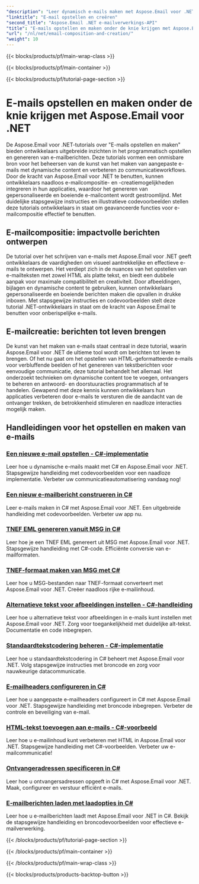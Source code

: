 ```yaml
---
"description": "Leer dynamisch e-mails maken met Aspose.Email voor .NET-tutorials. Schrijf programmatisch boeiende e-mails, personaliseer content, voeg bijlagen toe en verbeter de communicatie."
"linktitle": "E-mail opstellen en creëren"
"second_title": "Aspose.Email .NET e-mailverwerkings-API"
"title": "E-mails opstellen en maken onder de knie krijgen met Aspose.Email voor .NET"
"url": "/nl/net/email-composition-and-creation/"
"weight": 10
---
```


{{< blocks/products/pf/main-wrap-class >}}

{{< blocks/products/pf/main-container >}}

{{< blocks/products/pf/tutorial-page-section >}}

# E-mails opstellen en maken onder de knie krijgen met Aspose.Email voor .NET


De Aspose.Email voor .NET-tutorials over "E-mails opstellen en maken" bieden ontwikkelaars uitgebreide inzichten in het programmatisch opstellen en genereren van e-mailberichten. Deze tutorials vormen een onmisbare bron voor het beheersen van de kunst van het maken van aangepaste e-mails met dynamische content en verbeteren zo communicatieworkflows. Door de kracht van Aspose.Email voor .NET te benutten, kunnen ontwikkelaars naadloos e-mailcompositie- en -creatiemogelijkheden integreren in hun applicaties, waardoor het genereren van gepersonaliseerde en boeiende e-mailcontent wordt gestroomlijnd. Met duidelijke stapsgewijze instructies en illustratieve codevoorbeelden stellen deze tutorials ontwikkelaars in staat om geavanceerde functies voor e-mailcompositie effectief te benutten.

## E-mailcompositie: impactvolle berichten ontwerpen

De tutorial over het schrijven van e-mails met Aspose.Email voor .NET geeft ontwikkelaars de vaardigheden om visueel aantrekkelijke en effectieve e-mails te ontwerpen. Het verdiept zich in de nuances van het opstellen van e-mailteksten met zowel HTML als platte tekst, en biedt een dubbele aanpak voor maximale compatibiliteit en creativiteit. Door afbeeldingen, bijlagen en dynamische content te gebruiken, kunnen ontwikkelaars gepersonaliseerde en boeiende berichten maken die opvallen in drukke inboxen. Met stapsgewijze instructies en codevoorbeelden stelt deze tutorial .NET-ontwikkelaars in staat om de kracht van Aspose.Email te benutten voor onberispelijke e-mails.

## E-mailcreatie: berichten tot leven brengen

De kunst van het maken van e-mails staat centraal in deze tutorial, waarin Aspose.Email voor .NET de ultieme tool wordt om berichten tot leven te brengen. Of het nu gaat om het opstellen van HTML-geformatteerde e-mails voor verbluffende beelden of het genereren van tekstberichten voor eenvoudige communicatie, deze tutorial behandelt het allemaal. Het onderzoekt technieken om dynamische content toe te voegen, ontvangers te beheren en antwoord- en doorstuuracties programmatisch af te handelen. Gewapend met deze kennis kunnen ontwikkelaars hun applicaties verbeteren door e-mails te versturen die de aandacht van de ontvanger trekken, de betrokkenheid stimuleren en naadloze interacties mogelijk maken.

## Handleidingen voor het opstellen en maken van e-mails
### [Een nieuwe e-mail opstellen - C#-implementatie](./crafting-a-fresh-email-csharp-implementation/)
Leer hoe u dynamische e-mails maakt met C# en Aspose.Email voor .NET. Stapsgewijze handleiding met codevoorbeelden voor een naadloze implementatie. Verbeter uw communicatieautomatisering vandaag nog!
### [Een nieuw e-mailbericht construeren in C#](./constructing-a-new-mail-message-in-csharp/)
Leer e-mails maken in C# met Aspose.Email voor .NET. Een uitgebreide handleiding met codevoorbeelden. Verbeter uw app nu.
### [TNEF EML genereren vanuit MSG in C#](./generating-tnef-eml-from-msg-in-csharp/)
Leer hoe je een TNEF EML genereert uit MSG met Aspose.Email voor .NET. Stapsgewijze handleiding met C#-code. Efficiënte conversie van e-mailformaten.
### [TNEF-formaat maken van MSG met C#](./forming-tnef-format-from-msg-with-csharp/)
Leer hoe u MSG-bestanden naar TNEF-formaat converteert met Aspose.Email voor .NET. Creëer naadloos rijke e-mailinhoud. 
### [Alternatieve tekst voor afbeeldingen instellen - C#-handleiding](./setting-alternative-text-for-images-csharp-guide/)
 Leer hoe u alternatieve tekst voor afbeeldingen in e-mails kunt instellen met Aspose.Email voor .NET. Zorg voor toegankelijkheid met duidelijke alt-tekst. Documentatie en code inbegrepen.
### [Standaardtekstcodering beheren - C#-implementatie](./managing-default-text-encoding-csharp-implementation/)
Leer hoe u standaardtekstcodering in C# beheert met Aspose.Email voor .NET. Volg stapsgewijze instructies met broncode en zorg voor nauwkeurige datacommunicatie.
### [E-mailheaders configureren in C#](./configuring-email-headers-in-csharp/)
Leer hoe u aangepaste e-mailheaders configureert in C# met Aspose.Email voor .NET. Stapsgewijze handleiding met broncode inbegrepen. Verbeter de controle en beveiliging van e-mail.
### [HTML-tekst toevoegen aan e-mails - C#-voorbeeld](./adding-html-body-to-emails-csharp-example/)
Leer hoe u e-mailinhoud kunt verbeteren met HTML in Aspose.Email voor .NET. Stapsgewijze handleiding met C#-voorbeelden. Verbeter uw e-mailcommunicatie!
### [Ontvangeradressen specificeren in C#](./specifying-recipient-addresses-in-csharp/)
Leer hoe u ontvangersadressen opgeeft in C# met Aspose.Email voor .NET. Maak, configureer en verstuur efficiënt e-mails.
### [E-mailberichten laden met laadopties in C#](./loading-email-messages-with-load-options-in-csharp/)
Leer hoe u e-mailberichten laadt met Aspose.Email voor .NET in C#. Bekijk de stapsgewijze handleiding en broncodevoorbeelden voor effectieve e-mailverwerking.

{{< /blocks/products/pf/tutorial-page-section >}}

{{< /blocks/products/pf/main-container >}}

{{< /blocks/products/pf/main-wrap-class >}}

{{< blocks/products/products-backtop-button >}}